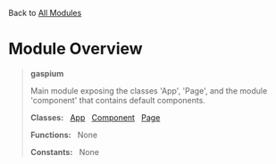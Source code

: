Back to [All Modules](https://github.com/pyrustic/gaspium/blob/master/docs/modules/README.md#readme)

# Module Overview

> **gaspium**
> 
> Main module exposing the classes 'App', 'Page', and the module 'component' that contains default components.
>
> **Classes:** &nbsp; [App](https://github.com/pyrustic/gaspium/blob/master/docs/modules/content/gaspium/content/classes/App.md#class-app) &nbsp; [Component](https://github.com/pyrustic/gaspium/blob/master/docs/modules/content/gaspium/content/classes/Component.md#class-component) &nbsp; [Page](https://github.com/pyrustic/gaspium/blob/master/docs/modules/content/gaspium/content/classes/Page.md#class-page)
>
> **Functions:** &nbsp; None
>
> **Constants:** &nbsp; None
